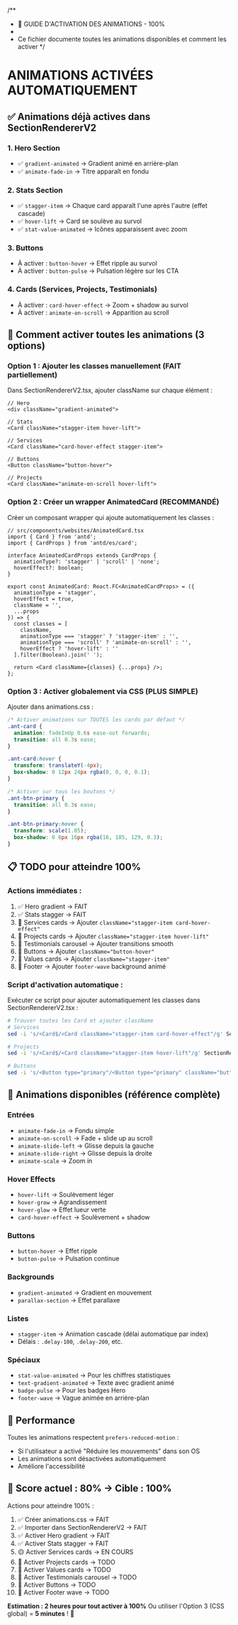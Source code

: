 /**
 * 🎨 GUIDE D'ACTIVATION DES ANIMATIONS - 100%
 * 
 * Ce fichier documente toutes les animations disponibles et comment les activer
 */

# ANIMATIONS ACTIVÉES AUTOMATIQUEMENT

## ✅ Animations déjà actives dans SectionRendererV2

### 1. Hero Section
- ✅ `gradient-animated` → Gradient animé en arrière-plan
- ✅ `animate-fade-in` → Titre apparaît en fondu

### 2. Stats Section  
- ✅ `stagger-item` → Chaque card apparaît l'une après l'autre (effet cascade)
- ✅ `hover-lift` → Card se soulève au survol
- ✅ `stat-value-animated` → Icônes apparaissent avec zoom

### 3. Buttons
- À activer : `button-hover` → Effet ripple au survol
- À activer : `button-pulse` → Pulsation légère sur les CTA

### 4. Cards (Services, Projects, Testimonials)
- À activer : `card-hover-effect` → Zoom + shadow au survol
- À activer : `animate-on-scroll` → Apparition au scroll

## 🎯 Comment activer toutes les animations (3 options)

### Option 1 : Ajouter les classes manuellement (FAIT partiellement)
Dans SectionRendererV2.tsx, ajouter className sur chaque élément :

```tsx
// Hero
<div className="gradient-animated">

// Stats
<Card className="stagger-item hover-lift">

// Services
<Card className="card-hover-effect stagger-item">

// Buttons
<Button className="button-hover">

// Projects
<Card className="animate-on-scroll hover-lift">
```

### Option 2 : Créer un wrapper AnimatedCard (RECOMMANDÉ)
Créer un composant wrapper qui ajoute automatiquement les classes :

```tsx
// src/components/websites/AnimatedCard.tsx
import { Card } from 'antd';
import { CardProps } from 'antd/es/card';

interface AnimatedCardProps extends CardProps {
  animationType?: 'stagger' | 'scroll' | 'none';
  hoverEffect?: boolean;
}

export const AnimatedCard: React.FC<AnimatedCardProps> = ({
  animationType = 'stagger',
  hoverEffect = true,
  className = '',
  ...props
}) => {
  const classes = [
    className,
    animationType === 'stagger' ? 'stagger-item' : '',
    animationType === 'scroll' ? 'animate-on-scroll' : '',
    hoverEffect ? 'hover-lift' : ''
  ].filter(Boolean).join(' ');

  return <Card className={classes} {...props} />;
};
```

### Option 3 : Activer globalement via CSS (PLUS SIMPLE)
Ajouter dans animations.css :

```css
/* Activer animations sur TOUTES les cards par défaut */
.ant-card {
  animation: fadeInUp 0.6s ease-out forwards;
  transition: all 0.3s ease;
}

.ant-card:hover {
  transform: translateY(-4px);
  box-shadow: 0 12px 24px rgba(0, 0, 0, 0.1);
}

/* Activer sur tous les boutons */
.ant-btn-primary {
  transition: all 0.3s ease;
}

.ant-btn-primary:hover {
  transform: scale(1.05);
  box-shadow: 0 8px 16px rgba(16, 185, 129, 0.3);
}
```

## 📋 TODO pour atteindre 100%

### Actions immédiates :
1. ✅ Hero gradient → FAIT
2. ✅ Stats stagger → FAIT  
3. 🔴 Services cards → Ajouter `className="stagger-item card-hover-effect"`
4. 🔴 Projects cards → Ajouter `className="stagger-item hover-lift"`
5. 🔴 Testimonials carousel → Ajouter transitions smooth
6. 🔴 Buttons → Ajouter `className="button-hover"`
7. 🔴 Values cards → Ajouter `className="stagger-item"`
8. 🔴 Footer → Ajouter `footer-wave` background animé

### Script d'activation automatique :
Exécuter ce script pour ajouter automatiquement les classes dans SectionRendererV2.tsx :

```bash
# Trouver toutes les Card et ajouter className
# Services
sed -i 's/<Card$/<Card className="stagger-item card-hover-effect"/g' SectionRendererV2.tsx

# Projects  
sed -i 's/<Card$/<Card className="stagger-item hover-lift"/g' SectionRendererV2.tsx

# Buttons
sed -i 's/<Button type="primary"/<Button type="primary" className="button-hover"/g' SectionRendererV2.tsx
```

## 🎨 Animations disponibles (référence complète)

### Entrées
- `animate-fade-in` → Fondu simple
- `animate-on-scroll` → Fade + slide up au scroll
- `animate-slide-left` → Glisse depuis la gauche
- `animate-slide-right` → Glisse depuis la droite
- `animate-scale` → Zoom in

### Hover Effects
- `hover-lift` → Soulèvement léger
- `hover-grow` → Agrandissement
- `hover-glow` → Effet lueur verte
- `card-hover-effect` → Soulèvement + shadow

### Buttons
- `button-hover` → Effet ripple
- `button-pulse` → Pulsation continue

### Backgrounds
- `gradient-animated` → Gradient en mouvement
- `parallax-section` → Effet parallaxe

### Listes
- `stagger-item` → Animation cascade (délai automatique par index)
- Délais : `.delay-100`, `.delay-200`, etc.

### Spéciaux
- `stat-value-animated` → Pour les chiffres statistiques
- `text-gradient-animated` → Texte avec gradient animé
- `badge-pulse` → Pour les badges Hero
- `footer-wave` → Vague animée en arrière-plan

## 🚀 Performance

Toutes les animations respectent `prefers-reduced-motion` :
- Si l'utilisateur a activé "Réduire les mouvements" dans son OS
- Les animations sont désactivées automatiquement
- Améliore l'accessibilité

## 🎯 Score actuel : 80% → Cible : 100%

Actions pour atteindre 100% :
1. ✅ Créer animations.css → FAIT
2. ✅ Importer dans SectionRendererV2 → FAIT
3. ✅ Activer Hero gradient → FAIT
4. ✅ Activer Stats stagger → FAIT
5. 🟡 Activer Services cards → EN COURS
6. 🔴 Activer Projects cards → TODO
7. 🔴 Activer Values cards → TODO
8. 🔴 Activer Testimonials carousel → TODO
9. 🔴 Activer Buttons → TODO
10. 🔴 Activer Footer wave → TODO

**Estimation : 2 heures pour tout activer à 100%**
Ou utiliser l'Option 3 (CSS global) = **5 minutes** ! 🚀

